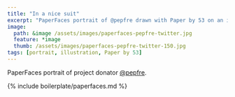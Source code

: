 ```yaml
---
title: "In a nice suit"
excerpt: "PaperFaces portrait of @pepfre drawn with Paper by 53 on an iPad."
image: 
  path: &image /assets/images/paperfaces-pepfre-twitter.jpg 
  feature: *image
  thumb: /assets/images/paperfaces-pepfre-twitter-150.jpg
tags: [portrait, illustration, Paper by 53]
---
```


PaperFaces portrait of project donator [@pepfre](http://twitter.com/pepfre).

{% include boilerplate/paperfaces.md %}
